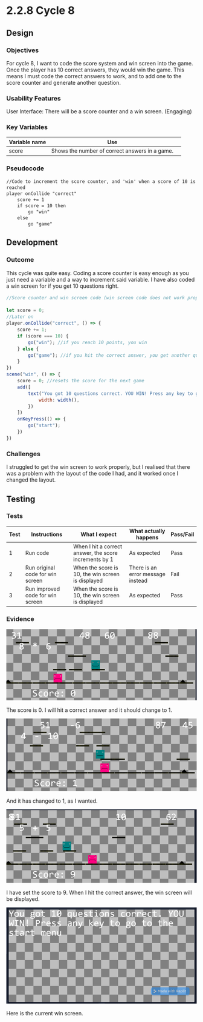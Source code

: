 # 2.2.8 Cycle 8

## Design

### Objectives

For cycle 8, I want to code the score system and win screen into the game. Once the player has 10 correct answers, they would win the game. This means I must code the correct answers to work, and to add one to the score counter and generate another question.

### Usability Features

User Interface: There will be a score counter and a win screen. (Engaging)

### Key Variables

<table><thead><tr><th>Variable name</th><th>Use</th><th data-hidden></th></tr></thead><tbody><tr><td>score</td><td>Shows the number of correct answers in a game.</td><td></td></tr></tbody></table>

### Pseudocode

```
//Code to increment the score counter, and 'win' when a score of 10 is reached
player onCollide "correct"
    score += 1
    if score = 10 then
        go "win"
    else
        go "game"
```

## Development

### Outcome

This cycle was quite easy. Coding a score counter is easy enough as you just need a variable and a way to increment said variable. I have also coded a win screen for if you get 10 questions right.

```javascript
//Score counter and win screen code (win screen code does not work properly yet)

let score = 0;
//Later on
player.onCollide("correct", () => {
    score += 1;
    if (score === 10) {
        go("win"); //if you reach 10 points, you win
    } else {
        go("game"); //if you hit the correct answer, you get another question and answer set
    }
})
scene("win", () => {
    score = 0; //resets the score for the next game
    add([
        text("You got 10 questions correct. YOU WIN! Press any key to go to the start menu", {
            width: width(),
        })
    ])
    onKeyPress(() => {
        go("start");
    })
})
```

### Challenges

I struggled to get the win screen to work properly, but I realised that there was a problem with the layout of the code I had, and it worked once I changed the layout.

## Testing

### Tests

| Test | Instructions                     | What I expect                                          | What actually happens             | Pass/Fail |
| ---- | -------------------------------- | ------------------------------------------------------ | --------------------------------- | --------- |
| 1    | Run code                         | When I hit a correct answer, the score increments by 1 | As expected                       | Pass      |
| 2    | Run original code for win screen | When the score is 10, the win screen is displayed      | There is an error message instead | Fail      |
| 3    | Run improved code for win screen | When the score is 10, the win screen is displayed      | As expected                       | Pass      |

### Evidence

![](<../.gitbook/assets/image (1) (4).png>)

The score is 0. I will hit a correct answer and it should change to 1.

![](<../.gitbook/assets/image (2).png>)

And it has changed to 1, as I wanted.

![](<../.gitbook/assets/image (3).png>)

I have set the score to 9. When I hit the correct answer, the win screen will be displayed.

![](<../.gitbook/assets/image (1) (3) (1).png>)

Here is the current win screen.
